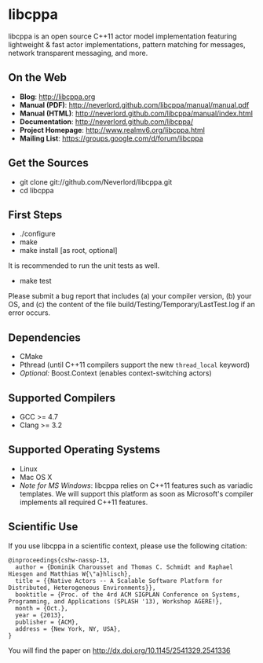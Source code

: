 libcppa
=======

libcppa is an open source C++11 actor model implementation featuring
lightweight & fast actor implementations, pattern matching for messages,
network transparent messaging, and more.


On the Web
----------

* __Blog__: http://libcppa.org
* __Manual (PDF)__: http://neverlord.github.com/libcppa/manual/manual.pdf
* __Manual (HTML)__: http://neverlord.github.com/libcppa/manual/index.html
* __Documentation__: http://neverlord.github.com/libcppa/
* __Project Homepage__: http://www.realmv6.org/libcppa.html
* __Mailing List__: https://groups.google.com/d/forum/libcppa


Get the Sources
---------------

* git clone git://github.com/Neverlord/libcppa.git
* cd libcppa


First Steps
-----------

* ./configure
* make
* make install [as root, optional]

It is recommended to run the unit tests as well.

* make test

Please submit a bug report that includes (a) your compiler version, (b) your OS,
and (c) the content of the file build/Testing/Temporary/LastTest.log
if an error occurs.


Dependencies
------------

* CMake
* Pthread (until C++11 compilers support the new `thread_local` keyword)
* *Optional:* Boost.Context (enables context-switching actors)


Supported Compilers
-------------------

* GCC >= 4.7
* Clang >= 3.2


Supported Operating Systems
---------------------------

* Linux
* Mac OS X
* *Note for MS Windows*: libcppa relies on C++11 features such as variadic templates. We will support this platform as soon as Microsoft's compiler implements all required C++11 features.


Scientific Use
--------------

If you use libcppa in a scientific context, please use the following citation:

```
@inproceedings{cshw-nassp-13,
  author = {Dominik Charousset and Thomas C. Schmidt and Raphael Hiesgen and Matthias W{\"a}hlisch},
  title = {{Native Actors -- A Scalable Software Platform for Distributed, Heterogeneous Environments}},
  booktitle = {Proc. of the 4rd ACM SIGPLAN Conference on Systems, Programming, and Applications (SPLASH '13), Workshop AGERE!},
  month = {Oct.},
  year = {2013},
  publisher = {ACM},
  address = {New York, NY, USA},
}
```

You will find the paper on http://dx.doi.org/10.1145/2541329.2541336
